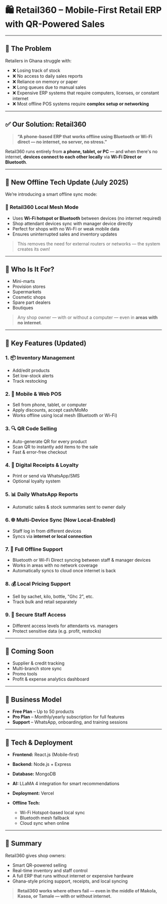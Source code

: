 

# 🛍️ Retail360 – Mobile-First Retail ERP with QR-Powered Sales

---

## 🚨 The Problem

Retailers in Ghana struggle with:

* ❌ Losing track of stock
* ❌ No access to daily sales reports
* ❌ Reliance on memory or paper
* ❌ Long queues due to manual sales
* ❌ Expensive ERP systems that require computers, licenses, or constant internet
* ❌ Most offline POS systems require **complex setup or networking**

---

## ✅ Our Solution: Retail360

> **“A phone-based ERP that works offline using Bluetooth or Wi-Fi direct — no internet, no server, no stress.”**

Retail360 runs entirely from **a phone, tablet, or PC** — and when there's no internet, **devices connect to each other locally** via **Wi-Fi Direct or Bluetooth**.

---

## 🔧 New Offline Tech Update (July 2025)

We’re introducing a smart offline sync mode:

### 🔌 **Retail360 Local Mesh Mode**

* Uses **Wi-Fi hotspot or Bluetooth** between devices (no internet required)
* Shop attendant devices sync with manager device directly
* Perfect for shops with no Wi-Fi or weak mobile data
* Ensures uninterrupted sales and inventory updates

> This removes the need for external routers or networks — the system creates its own!

---

## 🎯 Who Is It For?

* Mini-marts
* Provision stores
* Supermarkets
* Cosmetic shops
* Spare part dealers
* Boutiques

> Any shop owner — with or without a computer — even in **areas with no internet**.

---

## 🔑 Key Features (Updated)

### 1. 📦 Inventory Management

* Add/edit products
* Set low-stock alerts
* Track restocking

### 2. 📱 Mobile & Web POS

* Sell from phone, tablet, or computer
* Apply discounts, accept cash/MoMo
* Works offline using local mesh (Bluetooth or Wi-Fi)

### 3. 🔍 QR Code Selling

* Auto-generate QR for every product
* Scan QR to instantly add items to the sale
* Fast & error-free checkout

### 4. 🧾 Digital Receipts & Loyalty

* Print or send via WhatsApp/SMS
* Optional loyalty system

### 5. 📊 Daily WhatsApp Reports

* Automatic sales & stock summaries sent to owner daily

### 6. 🌐 Multi-Device Sync (Now Local-Enabled)

* Staff log in from different devices
* Syncs via **internet or local connection**

### 7. 📡 Full Offline Support

* Bluetooth or Wi-Fi Direct syncing between staff & manager devices
* Works in areas with no network coverage
* Automatically syncs to cloud once internet is back

### 8. 💰 Local Pricing Support

* Sell by sachet, kilo, bottle, "Ghc 2", etc.
* Track bulk and retail separately

### 9. 🔐 Secure Staff Access

* Different access levels for attendants vs. managers
* Protect sensitive data (e.g. profit, restocks)

---

## 🌟 Coming Soon

* Supplier & credit tracking
* Multi-branch store sync
* Promo tools
* Profit & expense analytics dashboard

---

## 💼 Business Model

* **Free Plan** – Up to 50 products
* **Pro Plan** – Monthly/yearly subscription for full features
* **Support** – WhatsApp, onboarding, and training sessions

---

## 🧪 Tech & Deployment

* **Frontend:** React.js (Mobile-first)
* **Backend:** Node.js + Express
* **Database:** MongoDB
* **AI:** LLaMA 4 integration for smart recommendations
* **Deployment:** Vercel
* **Offline Tech:**

  * Wi-Fi Hotspot-based local sync
  * Bluetooth mesh fallback
  * Cloud sync when online

---

## 🧠 Summary

Retail360 gives shop owners:

* Smart QR-powered selling
* Real-time inventory and staff control
* A full ERP that runs without internet or expensive hardware
* Ghana-style pricing support, receipts, and local syncing

> **Retail360 works where others fail — even in the middle of Makola, Kasoa, or Tamale — with or without internet.**
